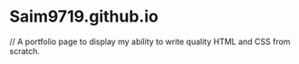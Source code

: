 # Saim9719.github.io

// A portfolio page to display my ability to write quality HTML and CSS from scratch.
